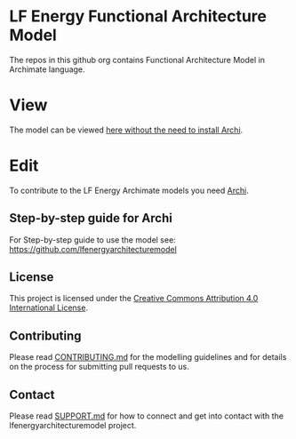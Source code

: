 <!--
SPDX-FileCopyrightText: 2017-2022 Contributors to the lfenergyarchitecturemodel project

SPDX-License-Identifier: CC-BY-4.0
-->

# LF Energy Functional Architecture Model

The repos in this github org contains Functional Architecture Model in Archimate language. 

# View 
The model can be viewed [here without the need to install Archi](https://lcrowleyepri.github.io/).

# Edit  
To contribute to the LF Energy Archimate models you need [Archi](https://www.archimatetool.com/). 

## Step-by-step guide for Archi
For Step-by-step guide to use the model see: https://github.com/lfenergyarchitecturemodel

## License
This project is licensed under the [Creative Commons Attribution 4.0 International License](https://github.com/lfenergyarchitecturemodel/.github/blob/main/LISENSE).

## Contributing
Please read [CONTRIBUTING.md](https://github.com/lfenergyarchitecturemodel/.github/blob/main/CONTRIBUTING.md) for the modelling guidelines and for details on the process for submitting pull requests to us.

## Contact
Please read [SUPPORT.md](https://github.com/lfenergyarchitecturemodel/.github/blob/main/SUPPORT.md) for how to connect and get into contact with the lfenergyarchitecturemodel project.
